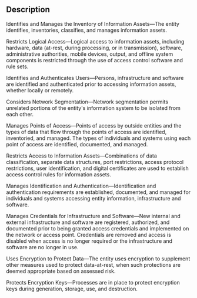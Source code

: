 ## Description

Identifies and Manages the Inventory of Information Assets—The entity identifies, inventories, classifies, and manages information assets.

Restricts Logical Access—Logical access to information assets, including hardware, data (at-rest, during processing, or in transmission), software, administrative authorities, mobile devices, output, and offline system components is restricted through the use of access control software and rule sets.

Identifies and Authenticates Users—Persons, infrastructure and software are identified and authenticated prior to accessing information assets, whether locally or remotely.

Considers Network Segmentation—Network segmentation permits unrelated portions of the entity's information system to be isolated from each other.

Manages Points of Access—Points of access by outside entities and the types of data that flow through the points of access are identified, inventoried, and managed. The types of individuals and systems using each point of access are identified, documented, and managed.

Restricts Access to Information Assets—Combinations of data classification, separate data structures, port restrictions, access protocol restrictions, user identification, and digital certificates are used to establish access control rules for information assets.

Manages Identification and Authentication—Identification and authentication requirements are established, documented, and managed for individuals and systems accessing entity information, infrastructure and software.

Manages Credentials for Infrastructure and Software—New internal and external infrastructure and software are registered, authorized, and documented prior to being granted access credentials and implemented on the network or access point. Credentials are removed and access is disabled when access is no longer required or the infrastructure and software are no longer in use.

Uses Encryption to Protect Data—The entity uses encryption to supplement other measures used to protect data-at-rest, when such protections are deemed appropriate based on assessed risk.

Protects Encryption Keys—Processes are in place to protect encryption keys during generation, storage, use, and destruction.